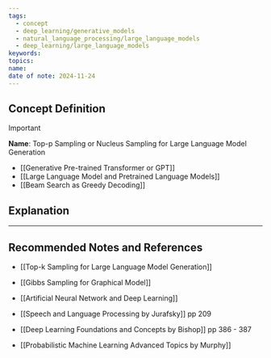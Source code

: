 ```yaml
---
tags:
  - concept
  - deep_learning/generative_models
  - natural_language_processing/large_language_models
  - deep_learning/large_language_models
keywords: 
topics: 
name: 
date of note: 2024-11-24
---
```


## Concept Definition

>[!important]
>**Name**: Top-p Sampling or Nucleus Sampling for Large Language Model Generation


- [[Generative Pre-trained Transformer or GPT]]
- [[Large Language Model and Pretrained Language Models]]
- [[Beam Search as Greedy Decoding]]


## Explanation





-----------
##  Recommended Notes and References

- [[Top-k Sampling for Large Language Model Generation]]

- [[Gibbs Sampling for Graphical Model]]
- [[Artificial Neural Network and Deep Learning]]

- [[Speech and Language Processing by Jurafsky]] pp 209
- [[Deep Learning Foundations and Concepts by Bishop]] pp 386 - 387
- [[Probabilistic Machine Learning Advanced Topics by Murphy]]